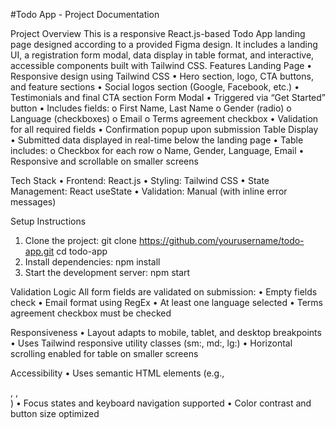 #Todo App - Project Documentation

 Project Overview
This is a responsive React.js-based Todo App landing page designed according to a provided Figma design. It includes a landing UI, a registration form modal, data display in table format, and interactive, accessible components built with Tailwind CSS.
 Features
 Landing Page
•	Responsive design using Tailwind CSS
•	Hero section, logo, CTA buttons, and feature sections
•	Social logos section (Google, Facebook, etc.)
•	Testimonials and final CTA section
 Form Modal
•	Triggered via “Get Started” button
•	Includes fields:
o	First Name, Last Name
o	Gender (radio)
o	Language (checkboxes)
o	Email
o	Terms agreement checkbox
•	Validation for all required fields
•	Confirmation popup upon submission
Table Display
•	Submitted data displayed in real-time below the landing page
•	Table includes:
o	Checkbox for each row
o	Name, Gender, Language, Email
•	Responsive and scrollable on smaller screens

 Tech Stack
•	Frontend: React.js
•	Styling: Tailwind CSS
•	State Management: React useState
•	Validation: Manual (with inline error messages)

 Setup Instructions
1.	Clone the project:
git clone https://github.com/yourusername/todo-app.git
cd todo-app
2.	Install dependencies:
npm install
3.	Start the development server:
npm start

 Validation Logic
All form fields are validated on submission:
•	Empty fields check
•	Email format using RegEx
•	At least one language selected
•	Terms agreement checkbox must be checked

 Responsiveness
•	Layout adapts to mobile, tablet, and desktop breakpoints
•	Uses Tailwind responsive utility classes (sm:, md:, lg:)
•	Horizontal scrolling enabled for table on smaller screens

 Accessibility
•	Uses semantic HTML elements (e.g., <form>, <label>, <section>)
•	Focus states and keyboard navigation supported
•	Color contrast and button size optimized
 
 


